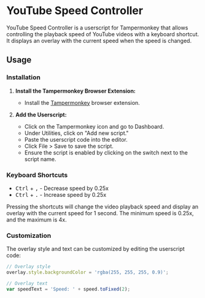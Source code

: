 # YouTube Speed Controller

YouTube Speed Controller is a userscript for Tampermonkey that allows controlling the playback speed of YouTube videos with a keyboard shortcut. It displays an overlay with the current speed when the speed is changed.

## Usage

### Installation

1. **Install the Tampermonkey Browser Extension:**
   - Install the [Tampermonkey](https://www.tampermonkey.net/) browser extension.
  
2. **Add the Userscript:**
   - Click on the Tampermonkey icon and go to Dashboard.
   - Under Utilities, click on "Add new script."
   - Paste the userscript code into the editor.
   - Click File > Save to save the script.
   - Ensure the script is enabled by clicking on the switch next to the script name.

### Keyboard Shortcuts

- <kbd>Ctrl</kbd> + <kbd>,</kbd> - Decrease speed by 0.25x
- <kbd>Ctrl</kbd> + <kbd>.</kbd> - Increase speed by 0.25x

Pressing the shortcuts will change the video playback speed and display an overlay with the current speed for 1 second. The minimum speed is 0.25x, and the maximum is 4x.

### Customization

The overlay style and text can be customized by editing the userscript code:

```javascript
// Overlay style  
overlay.style.backgroundColor = 'rgba(255, 255, 255, 0.9)';

// Overlay text
var speedText = 'Speed: ' + speed.toFixed(2);
